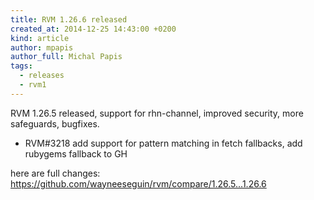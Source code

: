 ```yaml
---
title: RVM 1.26.6 released
created_at: 2014-12-25 14:43:00 +0200
kind: article
author: mpapis
author_full: Michal Papis
tags:
  - releases
  - rvm1
---
```


RVM 1.26.5 released, support for rhn-channel, improved security, more safeguards, bugfixes.

<!-- more -->

- RVM#3218 add support for pattern matching in fetch fallbacks, add rubygems fallback to GH

here are full changes:
<https://github.com/wayneeseguin/rvm/compare/1.26.5...1.26.6>
